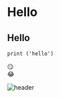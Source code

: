 # Hello
## Hello

```
print ('hello')
```

😏 <br>
😂 <br>

![header](https://capsule-render.vercel.app/api?type=cylinder&color=auto&height=300&section=header&text=깃허브%20특강&fontSize=90)
